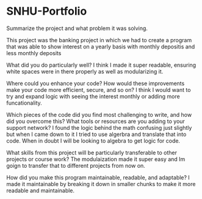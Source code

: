 # SNHU-Portfolio



Summarize the project and what problem it was solving.

This project was the banking project in which we had to create a program that was able to show interest on a yearly basis with monthly depositis and less monthly deposits 


What did you do particularly well?
I think I made it super readable, ensuring white spaces were in there properly as well as modularizing it. 


Where could you enhance your code? How would these improvements make your code more efficient, secure, and so on?
  I think I would want to try and expand logic with seeing the interest monthly or adding more funcationality. 

Which pieces of the code did you find most challenging to write, and how did you overcome this? What tools or resources are you adding to your support network?
I found the logic behind the math confusing just slightly but when I came down to it I tried to use algerbra and translate that into code. When in doubt I will be looking to algebra to get logic for code. 

What skills from this project will be particularly transferable to other projects or course work?
The modulaization made it super easy and Im goign to transfer that to different projects from now on.

How did you make this program maintainable, readable, and adaptable?
I made it maintainable by breaking it down in smaller chunks to make it more readable and maintainable.
